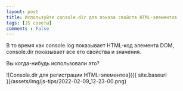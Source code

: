 ```yaml
---
layout: post
title: Используйте сonsole.dir для показа свойств HTML-элементов
tags: [JS советы]
comments : False
---
```


В то время как console.log показывает HTML-код элемента DOM, console.dir показывает все его свойства и значения.

Вы когда-нибудь использовали это?

![Console.dir для регистрации HTML-элементов]({{ site.baseurl }}/assets/img/js-tips/2022-02-09_12-23-00.png)

